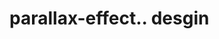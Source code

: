 # parallax-effect.. desgin                                                                                                                                                              
